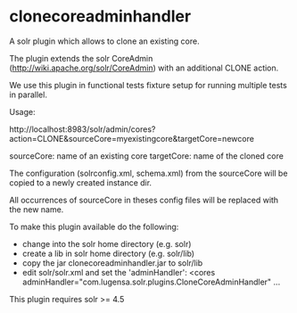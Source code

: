 clonecoreadminhandler
=====================

A solr plugin which allows to clone an existing core.

The plugin extends the solr CoreAdmin (http://wiki.apache.org/solr/CoreAdmin)
with an additional CLONE action.

We use this plugin in functional tests fixture setup
for running multiple tests in parallel.

Usage:

http://localhost:8983/solr/admin/cores?action=CLONE&sourceCore=myexistingcore&targetCore=newcore

sourceCore: name of an existing core
targetCore: name of the cloned core

The configuration (solrconfig.xml, schema.xml) from the sourceCore
will be copied to a newly created instance dir.

All occurrences of sourceCore in theses config files will be
replaced with the new name.

To make this plugin available do the following:

- change into the solr home directory (e.g. solr)
- create a lib in solr home directory (e.g. solr/lib)
- copy the jar clonecoreadminhandler.jar to solr/lib
- edit solr/solr.xml and set the 'adminHandler':
    <cores adminHandler="com.lugensa.solr.plugins.CloneCoreAdminHandler" ...

This plugin requires solr >= 4.5
